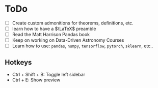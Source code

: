 # ToDo
- [ ] Create custom admonitions for theorems, definitions, etc.
- [ ] learn how to have a $\LaTeX$ preamble
- [ ] Read the Matt Harrison Pandas book
- [ ] Keep on working on Data-Driven Astronomy Courses
- [ ] Learn how to use: ``pandas``, ``numpy``, ``tensorflow``, ``pytorch``, ``sklearn``, etc..

## Hotkeys

- Ctrl + Shift + B: Toggle left sidebar
- Ctrl + E: Show preview